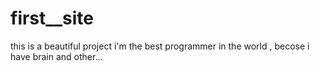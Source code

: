 # first__site
this is a beautiful project
i'm the best programmer in the world , becose i have brain and other...
